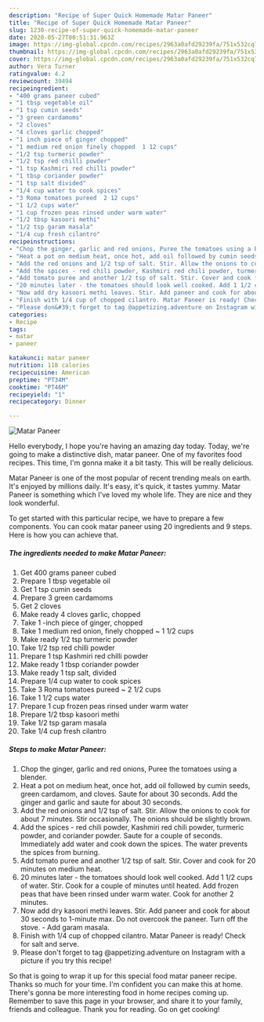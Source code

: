```yaml
---
description: "Recipe of Super Quick Homemade Matar Paneer"
title: "Recipe of Super Quick Homemade Matar Paneer"
slug: 1230-recipe-of-super-quick-homemade-matar-paneer
date: 2020-05-27T00:51:31.963Z
image: https://img-global.cpcdn.com/recipes/2963a0afd29239fa/751x532cq70/matar-paneer-recipe-main-photo.jpg
thumbnail: https://img-global.cpcdn.com/recipes/2963a0afd29239fa/751x532cq70/matar-paneer-recipe-main-photo.jpg
cover: https://img-global.cpcdn.com/recipes/2963a0afd29239fa/751x532cq70/matar-paneer-recipe-main-photo.jpg
author: Vera Turner
ratingvalue: 4.2
reviewcount: 39494
recipeingredient:
- "400 grams paneer cubed"
- "1 tbsp vegetable oil"
- "1 tsp cumin seeds"
- "3 green cardamoms"
- "2 cloves"
- "4 cloves garlic chopped"
- "1 inch piece of ginger chopped"
- "1 medium red onion finely chopped  1 12 cups"
- "1/2 tsp turmeric powder"
- "1/2 tsp red chilli powder"
- "1 tsp Kashmiri red chilli powder"
- "1 tbsp coriander powder"
- "1 tsp salt divided"
- "1/4 cup water to cook spices"
- "3 Roma tomatoes pureed  2 12 cups"
- "1 1/2 cups water"
- "1 cup frozen peas rinsed under warm water"
- "1/2 tbsp kasoori methi"
- "1/2 tsp garam masala"
- "1/4 cup fresh cilantro"
recipeinstructions:
- "Chop the ginger, garlic and red onions, Puree the tomatoes using a blender."
- "Heat a pot on medium heat, once hot, add oil followed by cumin seeds, green cardamom, and cloves. Saute for about 30 seconds. Add the ginger and garlic and saute for about 30 seconds."
- "Add the red onions and 1/2 tsp of salt. Stir. Allow the onions to cook for about 7 minutes. Stir occasionally. The onions should be slightly brown."
- "Add the spices - red chili powder, Kashmiri red chili powder, turmeric powder, and coriander powder. Saute for a couple of seconds. Immediately add water and cook down the spices. The water prevents the spices from burning."
- "Add tomato puree and another 1/2 tsp of salt. Stir. Cover and cook for 20 minutes on medium heat."
- "20 minutes later - the tomatoes should look well cooked. Add 1 1/2 cups of water. Stir. Cook for a couple of minutes until heated. Add frozen peas that have been rinsed under warm water. Cook for another 2 minutes."
- "Now add dry kasoori methi leaves. Stir. Add paneer and cook for about 30 seconds to 1-minute max. Do not overcook the paneer. Turn off the stove. Add garam masala."
- "Finish with 1/4 cup of chopped cilantro. Matar Paneer is ready! Check for salt and serve."
- "Please don&#39;t forget to tag @appetizing.adventure on Instagram with a picture if you try this recipe!"
categories:
- Recipe
tags:
- matar
- paneer

katakunci: matar paneer 
nutrition: 118 calories
recipecuisine: American
preptime: "PT34M"
cooktime: "PT46M"
recipeyield: "1"
recipecategory: Dinner

---
```



![Matar Paneer](https://img-global.cpcdn.com/recipes/2963a0afd29239fa/751x532cq70/matar-paneer-recipe-main-photo.jpg)

Hello everybody, I hope you're having an amazing day today. Today, we're going to make a distinctive dish, matar paneer. One of my favorites food recipes. This time, I'm gonna make it a bit tasty. This will be really delicious.



Matar Paneer is one of the most popular of recent trending meals on earth. It's enjoyed by millions daily. It's easy, it's quick, it tastes yummy. Matar Paneer is something which I've loved my whole life. They are nice and they look wonderful.


To get started with this particular recipe, we have to prepare a few components. You can cook matar paneer using 20 ingredients and 9 steps. Here is how you can achieve that.

<!--inarticleads1-->

##### The ingredients needed to make Matar Paneer:

1. Get 400 grams paneer cubed
1. Prepare 1 tbsp vegetable oil
1. Get 1 tsp cumin seeds
1. Prepare 3 green cardamoms
1. Get 2 cloves
1. Make ready 4 cloves garlic, chopped
1. Take 1 -inch piece of ginger, chopped
1. Take 1 medium red onion, finely chopped ~ 1 1/2 cups
1. Make ready 1/2 tsp turmeric powder
1. Take 1/2 tsp red chilli powder
1. Prepare 1 tsp Kashmiri red chilli powder
1. Make ready 1 tbsp coriander powder
1. Make ready 1 tsp salt, divided
1. Prepare 1/4 cup water to cook spices
1. Take 3 Roma tomatoes pureed ~ 2 1/2 cups
1. Take 1 1/2 cups water
1. Prepare 1 cup frozen peas rinsed under warm water
1. Prepare 1/2 tbsp kasoori methi
1. Take 1/2 tsp garam masala
1. Take 1/4 cup fresh cilantro




<!--inarticleads2-->

##### Steps to make Matar Paneer:

1. Chop the ginger, garlic and red onions, Puree the tomatoes using a blender.
1. Heat a pot on medium heat, once hot, add oil followed by cumin seeds, green cardamom, and cloves. Saute for about 30 seconds. Add the ginger and garlic and saute for about 30 seconds.
1. Add the red onions and 1/2 tsp of salt. Stir. Allow the onions to cook for about 7 minutes. Stir occasionally. The onions should be slightly brown.
1. Add the spices - red chili powder, Kashmiri red chili powder, turmeric powder, and coriander powder. Saute for a couple of seconds. Immediately add water and cook down the spices. The water prevents the spices from burning.
1. Add tomato puree and another 1/2 tsp of salt. Stir. Cover and cook for 20 minutes on medium heat.
1. 20 minutes later - the tomatoes should look well cooked. Add 1 1/2 cups of water. Stir. Cook for a couple of minutes until heated. Add frozen peas that have been rinsed under warm water. Cook for another 2 minutes.
1. Now add dry kasoori methi leaves. Stir. Add paneer and cook for about 30 seconds to 1-minute max. Do not overcook the paneer. Turn off the stove. - Add garam masala.
1. Finish with 1/4 cup of chopped cilantro. Matar Paneer is ready! Check for salt and serve.
1. Please don&#39;t forget to tag @appetizing.adventure on Instagram with a picture if you try this recipe!




So that is going to wrap it up for this special food matar paneer recipe. Thanks so much for your time. I'm confident you can make this at home. There's gonna be more interesting food in home recipes coming up. Remember to save this page in your browser, and share it to your family, friends and colleague. Thank you for reading. Go on get cooking!
